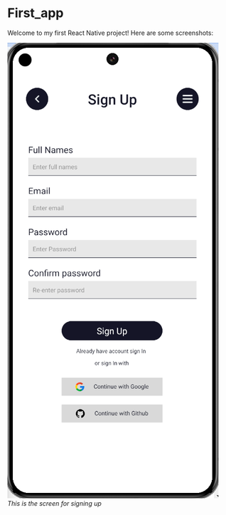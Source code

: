 # First_app

Welcome to my first React Native project! Here are some screenshots:

![Sign Up](screenshoots/signup.png)
*This is the screen for signing up*
